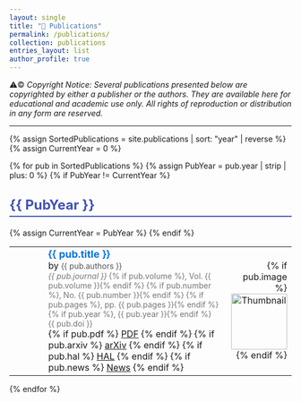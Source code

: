 ```yaml
---
layout: single
title: "📄 Publications"
permalink: /publications/
collection: publications
entries_layout: list
author_profile: true
---
```


⚠️© *Copyright Notice: Several publications presented below are copyrighted by either a publisher or the authors. They are available here for educational and academic use only. All rights of reproduction or distribution in any form are reserved.*

---

{% assign SortedPublications = site.publications | sort: "year" | reverse %}
{% assign CurrentYear = 0 %}

{% for pub in SortedPublications %}
  {% assign PubYear = pub.year | strip | plus: 0 %}
  {% if PubYear != CurrentYear %}
    <h2 style="font-size: 24px; font-weight: bold; margin-top: 30px; color: #3f51b5; border-bottom: 2px solid #3f51b5; padding-bottom: 5px;">{{ PubYear }}</h2>
   {% assign CurrentYear = PubYear %}
  {% endif %}
  
  <table style="width:100%; margin-bottom:15px; border-collapse:collapse; border: none; table-layout: fixed; border-spacing: 0;">
      <tr>
        <td style="width: 10%; font-size: 30px; text-align: left; vertical-align: top; padding-right: 30px; border: none;">
        <i class="far fa-file-alt"></i>
      </td>
      <!-- Publication Details (Middle) -->
      <td style="width: 75%; text-align: left; vertical-align: middle; padding-left: 20px; border: none;">
        <strong style="font-size: 18px; font-weight: bold; color: #0073e6;">{{ pub.title }}</strong><br>
        by <span style="font-size: 14px; color: #555;">{{ pub.authors }}</span><br>
        <span style="font-size: 14px; color: #777;">
          <em>{{ pub.journal }}</em>
          {% if pub.volume %}, Vol. {{ pub.volume }}{% endif %}
          {% if pub.number %}, No. {{ pub.number }}{% endif %}
          {% if pub.pages %}, pp. {{ pub.pages }}{% endif %}
          {% if pub.year %}, {{ pub.year }}{% endif %}
        </span><br>
        <span style="font-size: 14px; color: #777;">{{ pub.doi }}</span><br>
        <div class="btn-links">
          {% if pub.pdf %}
            <a class="btn btn-outline-primary btn-sm" href="{{ pub.pdf }}" target="_blank" rel="noopener">PDF</a>
          {% endif %}
          {% if pub.arxiv %}
            <a class="btn btn-outline-primary btn-sm" href="{{ pub.arxiv }}" target="_blank" rel="noopener">arXiv</a>
          {% endif %}
          {% if pub.hal %}
            <a class="btn btn-outline-primary btn-sm" href="{{ pub.hal }}" target="_blank" rel="noopener">HAL</a>
          {% endif %}
          {% if pub.news %}
            <a class="btn btn-outline-primary btn-sm" href="{{ pub.news }}" target="_blank" rel="noopener">News</a>
          {% endif %}
        </div>
      </td>
      <!-- Thumbnail (Right) -->
      <td style="width: 175px; height: 100px; text-align: right; vertical-align: middle; overflow: hidden; border: none;">
        {% if pub.image %}
          <img src="{{ pub.image }}" alt="Thumbnail" style="height: 100px; width: auto; max-width: 175px; border-radius: 1px;">
        {% endif %}
      </td>
    </tr>
  </table>

{% endfor %}
